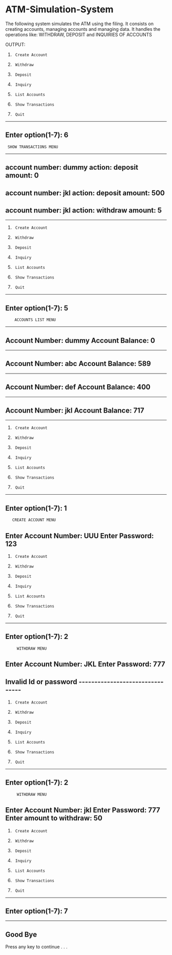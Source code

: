 # ATM-Simulation-System
The following system simulates the ATM using the filing. It consists on creating accounts, managing accounts and managing data. It handles the operations like: WITHDRAW, DEPOSIT and INQUIRIES OF ACCOUNTS

OUTPUT:

1.      Create Account
2.      Withdraw
3.      Deposit
4.      Inquiry
5.      List Accounts
6.      Show Transactions
7.      Quit
----------------------------------
Enter option(1-7): 6
----------------------------------
     SHOW TRANSACTIONS MENU
----------------------------------
account number: dummy
action: deposit
amount: 0
----------------------------------
account number: jkl
action: deposit
amount: 500
----------------------------------
account number: jkl
action: withdraw
amount: 5
----------------------------------
----------------------------------
1.      Create Account
2.      Withdraw
3.      Deposit
4.      Inquiry
5.      List Accounts
6.      Show Transactions
7.      Quit
----------------------------------
Enter option(1-7): 5
----------------------------------
        ACCOUNTS LIST MENU
----------------------------------
Account Number: dummy
Account Balance: 0
----------------------------------
----------------------------------
Account Number: abc
Account Balance: 589
----------------------------------
----------------------------------
Account Number: def
Account Balance: 400
----------------------------------
----------------------------------
Account Number: jkl
Account Balance: 717
----------------------------------
----------------------------------
1.      Create Account
2.      Withdraw
3.      Deposit
4.      Inquiry
5.      List Accounts
6.      Show Transactions
7.      Quit
----------------------------------
Enter option(1-7): 1
----------------------------------
       CREATE ACCOUNT MENU
Enter Account Number: UUU
Enter Password: 123
----------------------------------
1.      Create Account
2.      Withdraw
3.      Deposit
4.      Inquiry
5.      List Accounts
6.      Show Transactions
7.      Quit
----------------------------------
Enter option(1-7): 2
----------------------------------
         WITHDRAW MENU
Enter Account Number: JKL
Enter Password: 777
--------------------------------
Invalid Id or password --------------------------------
----------------------------------
1.      Create Account
2.      Withdraw
3.      Deposit
4.      Inquiry
5.      List Accounts
6.      Show Transactions
7.      Quit
----------------------------------
Enter option(1-7): 2
----------------------------------
         WITHDRAW MENU
Enter Account Number: jkl
Enter Password: 777
Enter amount to withdraw: 50
----------------------------------
1.      Create Account
2.      Withdraw
3.      Deposit
4.      Inquiry
5.      List Accounts
6.      Show Transactions
7.      Quit
----------------------------------
Enter option(1-7): 7
----------------------------------
----------------------------------
Good Bye
----------------------------------
Press any key to continue . . .
